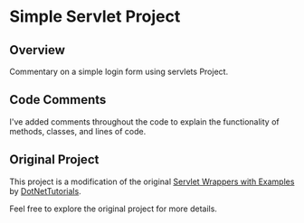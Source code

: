 # Simple Servlet Project

## Overview

Commentary on a simple login form using servlets Project.

## Code Comments

I've added comments throughout the code to explain the functionality of methods, classes, and lines of code.

## Original Project

This project is a modification of the original [Servlet Wrappers with Examples]([https://www.javatpoint.com/example-of-login-form-in-servlet](https://dotnettutorials.net/lesson/servlet-wrappers/)) by [DotNetTutorials](https://dotnettutorials.net/).

Feel free to explore the original project for more details.
